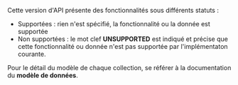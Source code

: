Cette version d'API présente des fonctionnalités sous différents statuts :

  - Supportées : rien n'est spécifié, la fonctionnalité ou la donnée est supportée
  - Non supportées : le mot clef **UNSUPPORTED** est indiqué et précise que cette fonctionnalité ou donnée n'est pas supportée par l'implémentaton courante.

Pour le détail du modèle de chaque collection, se référer à la documentation du **modèle de données**.
